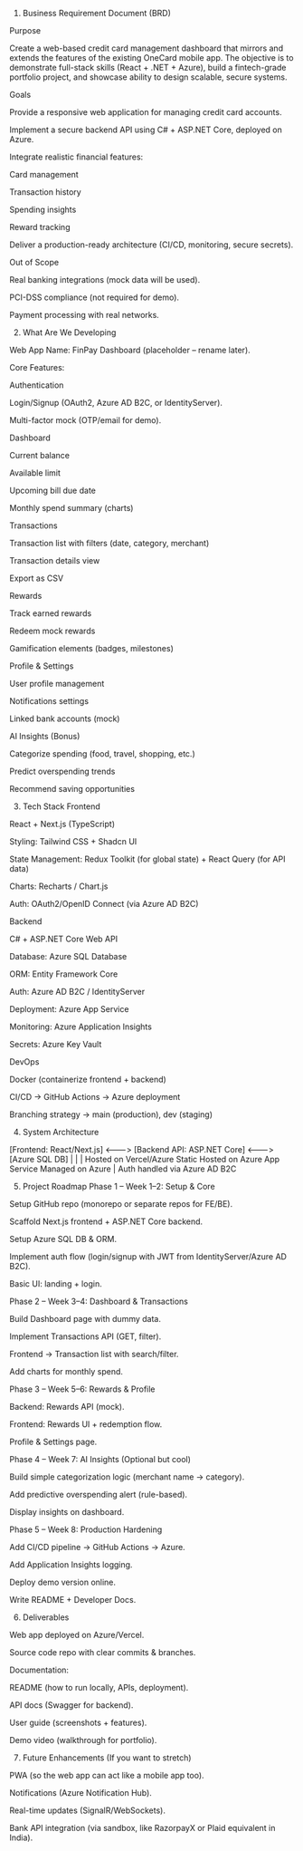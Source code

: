 1. Business Requirement Document (BRD)

Purpose

Create a web-based credit card management dashboard that mirrors and extends the features of the existing OneCard mobile app. The objective is to demonstrate full-stack skills (React + .NET + Azure), build a fintech-grade portfolio project, and showcase ability to design scalable, secure systems.

Goals

Provide a responsive web application for managing credit card accounts.

Implement a secure backend API using C# + ASP.NET Core, deployed on Azure.

Integrate realistic financial features:

Card management

Transaction history

Spending insights

Reward tracking

Deliver a production-ready architecture (CI/CD, monitoring, secure secrets).

Out of Scope

Real banking integrations (mock data will be used).

PCI-DSS compliance (not required for demo).

Payment processing with real networks.

2. What Are We Developing

Web App Name: FinPay Dashboard (placeholder – rename later).

Core Features:

Authentication

Login/Signup (OAuth2, Azure AD B2C, or IdentityServer).

Multi-factor mock (OTP/email for demo).

Dashboard

Current balance

Available limit

Upcoming bill due date

Monthly spend summary (charts)

Transactions

Transaction list with filters (date, category, merchant)

Transaction details view

Export as CSV

Rewards

Track earned rewards

Redeem mock rewards

Gamification elements (badges, milestones)

Profile & Settings

User profile management

Notifications settings

Linked bank accounts (mock)

AI Insights (Bonus)

Categorize spending (food, travel, shopping, etc.)

Predict overspending trends

Recommend saving opportunities

3. Tech Stack
Frontend

React + Next.js (TypeScript)

Styling: Tailwind CSS + Shadcn UI

State Management: Redux Toolkit (for global state) + React Query (for API data)

Charts: Recharts / Chart.js

Auth: OAuth2/OpenID Connect (via Azure AD B2C)

Backend

C# + ASP.NET Core Web API

Database: Azure SQL Database

ORM: Entity Framework Core

Auth: Azure AD B2C / IdentityServer

Deployment: Azure App Service

Monitoring: Azure Application Insights

Secrets: Azure Key Vault

DevOps

Docker (containerize frontend + backend)

CI/CD → GitHub Actions → Azure deployment

Branching strategy → main (production), dev (staging)

4. System Architecture

[Frontend: React/Next.js] <---> [Backend API: ASP.NET Core] <---> [Azure SQL DB]
        |                               |                          |
   Hosted on Vercel/Azure Static   Hosted on Azure App Service   Managed on Azure
        |
   Auth handled via Azure AD B2C

5. Project Roadmap
Phase 1 – Week 1–2: Setup & Core

Setup GitHub repo (monorepo or separate repos for FE/BE).

Scaffold Next.js frontend + ASP.NET Core backend.

Setup Azure SQL DB & ORM.

Implement auth flow (login/signup with JWT from IdentityServer/Azure AD B2C).

Basic UI: landing + login.

Phase 2 – Week 3–4: Dashboard & Transactions

Build Dashboard page with dummy data.

Implement Transactions API (GET, filter).

Frontend → Transaction list with search/filter.

Add charts for monthly spend.

Phase 3 – Week 5–6: Rewards & Profile

Backend: Rewards API (mock).

Frontend: Rewards UI + redemption flow.

Profile & Settings page.

Phase 4 – Week 7: AI Insights (Optional but cool)

Build simple categorization logic (merchant name → category).

Add predictive overspending alert (rule-based).

Display insights on dashboard.

Phase 5 – Week 8: Production Hardening

Add CI/CD pipeline → GitHub Actions → Azure.

Add Application Insights logging.

Deploy demo version online.

Write README + Developer Docs.

6. Deliverables

Web app deployed on Azure/Vercel.

Source code repo with clear commits & branches.

Documentation:

README (how to run locally, APIs, deployment).

API docs (Swagger for backend).

User guide (screenshots + features).

Demo video (walkthrough for portfolio).

7. Future Enhancements (If you want to stretch)

PWA (so the web app can act like a mobile app too).

Notifications (Azure Notification Hub).

Real-time updates (SignalR/WebSockets).

Bank API integration (via sandbox, like RazorpayX or Plaid equivalent in India).

